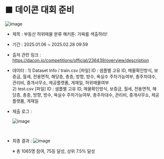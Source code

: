 # ■ 데이콘 대회 준비 
![image](https://github.com/user-attachments/assets/e3871e40-c4c8-4fc7-a0e9-8bf736c7bf20)

- 제목 : 부동산 허위매물 분류 해커톤: 가짜를 색출하라!
- 기간 : 2025.01.06 ~ 2025.02.28 09:59
- 출처 관련 링크 : https://dacon.io/competitions/official/236439/overview/description
- 데이터  : 1) Dataset Info / train.csv [파일]
           ID : 샘플별 고유 ID, 매물확인방식, 보증금, 월세, 전용면적, 해당층, 총층, 방향, 방수, 욕실수
           주차가능여부, 총주차대수, 관리비, 중개사무소, 제공플랫폼, 게재일, 허위매물여부 <br>
          2) test.csv [파일]
           ID : 샘플별 고유 ID, 매물확인방식, 보증금, 월세, 전용면적, 해당층, 총층, 방향, 방수, 욕실수
           주차가능여부, 총주차대수, 관리비, 중개사무소, 제공플랫폼, 게재일

- 제출 로그 :

  ![image](https://github.com/user-attachments/assets/812fff4f-4b70-41ef-ac26-4c5de03c735f)
  
<br>

  - 최종 결과 :
  ![image](https://github.com/user-attachments/assets/0d6f73f9-c328-4ea4-b2b3-9bd68e1e4168)

    ※ 총 1065명 참여, 75등 달성, 상위 7.5% 달성 


